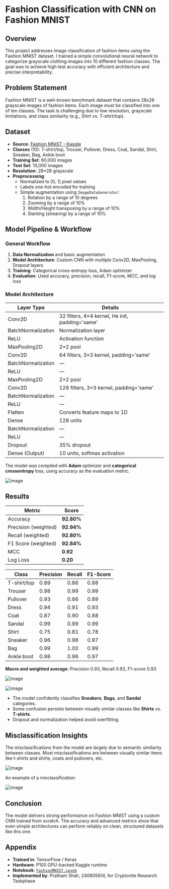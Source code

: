 # Fashion Classification with CNN on Fashion MNIST

## Overview
This project addresses image classification of fashion items using the Fashion MNIST dataset. I trained a simple convolutional neural network to categorize grayscale clothing images into 10 different fashion classes. The goal was to achieve high test accuracy with efficient architecture and precise interpretability.

## Problem Statement
Fashion MNIST is a well-known benchmark dataset that contains 28x28 grayscale images of fashion items. Each image must be classified into one of ten classes. The task is challenging due to low resolution, grayscale limitations, and class similarity (e.g., Shirt vs. T-shirt/top).

## Dataset
- **Source**: [Fashion MNIST - Kaggle](https://www.kaggle.com/datasets/zalando-research/fashionmnist)
- **Classes** (10): T-shirt/top, Trouser, Pullover, Dress, Coat, Sandal, Shirt, Sneaker, Bag, Ankle boot
- **Training Set**: 60,000 images
- **Test Set**: 10,000 images
- **Resolution**: 28×28 grayscale
- **Preprocessing**:
  - Normalized to [0, 1] pixel values
  - Labels one-hot encoded for training
  - Simple augmentation using `ImageDataGenerator`:
    1. Rotation by a range of 10 degrees
    2. Zooming by a range of 10%
    3. Width/Height transposing by a range of 10%
    4. Slanting (shearing) by a range of 10%

## Model Pipeline & Workflow

### General Workflow
1. **Data Normalization** and basic augmentation
2. **Model Architecture**: Custom CNN with multiple Conv2D, MaxPooling, Dropout layers
3. **Training**: Categorical cross-entropy loss, Adam optimizer
4. **Evaluation**: Used accuracy, precision, recall, F1-score, MCC, and log loss

### Model Architecture

| Layer Type        | Details                                                      |
|------------------|--------------------------------------------------------------|
| Conv2D           | 32 filters, 4×4 kernel, He init, padding='same'              |
| BatchNormalization | Normalization layer                                        |
| ReLU             | Activation function                                          |
| MaxPooling2D     | 2×2 pool                                                     |
| Conv2D           | 64 filters, 3×3 kernel, padding='same'                       |
| BatchNormalization | —                                                          |
| ReLU             | —                                                            |
| MaxPooling2D     | 2×2 pool                                                     |
| Conv2D           | 128 filters, 3×3 kernel, padding='same'                      |
| BatchNormalization | —                                                          |
| ReLU             | —                                                            |
| Flatten          | Converts feature maps to 1D                                  |
| Dense            | 128 units                                                    |
| BatchNormalization | —                                                          |
| ReLU             | —                                                            |
| Dropout          | 35% dropout                                                  |
| Dense (Output)   | 10 units, softmax activation                                 |

The model was compiled with **Adam** optimizer and **categorical crossentropy** loss, using accuracy as the  evaluation metric.

![image](https://github.com/user-attachments/assets/5251dd3f-a7f4-43d2-a44d-07a69dc7c58a)


## Results

| Metric                | Score     |
|------------------------|-----------|
| Accuracy               | **92.80%** |
| Precision (weighted)   | **92.94%** |
| Recall (weighted)      | **92.80%** |
| F1 Score (weighted)    | **92.84%** |
| MCC                    | **0.92**   |
| Log Loss               | **0.20**   |


| Class         | Precision | Recall | F1-Score | 
|---------------|-----------|--------|----------|
| T-shirt/top   | 0.89      | 0.86   | 0.88     |
| Trouser       | 0.98      | 0.99   | 0.99     |
| Pullover      | 0.93      | 0.86   | 0.89     |
| Dress         | 0.94      | 0.91   | 0.93     |
| Coat          | 0.87      | 0.90   | 0.88     | 
| Sandal        | 0.99      | 0.99   | 0.99     | 
| Shirt         | 0.75      | 0.81   | 0.78     |
| Sneaker       | 0.96      | 0.98   | 0.97     |
| Bag           | 0.99      | 1.00   | 0.99     |
| Ankle boot    | 0.98      | 0.96   | 0.97     | 

**Macro and weighted average**: Precision 0.93, Recall 0.93, F1-score 0.93

![image](https://github.com/user-attachments/assets/ab80a057-8269-44b2-814a-1f184a02aa45)

![image](https://github.com/user-attachments/assets/a43d716a-099c-40d8-9536-71547a33b30f)

- The model confidently classifies **Sneakers**, **Bags**, and **Sandal** categories.
- Some confusion persists between visually similar classes like **Shirts** vs. **T-shirts**.
- Dropout and normalization helped avoid overfitting.

## Misclassification Insights
The misclassifications from the model are largely due to semanitc similarity between classes.
Most misclassifications are between visually similar items like t-shirts and shirts, coats and pullovers, etc.

![image](https://github.com/user-attachments/assets/289c75e3-7e1b-4976-9df3-16384bde5852)

An example of a misclassification:

![image](https://github.com/user-attachments/assets/16d9bed4-43b1-4f0a-a001-9a51ca36c26e)


## Conclusion
The model delivers strong performance on Fashion MNIST using a custom CNN trained from scratch. The accuracy and advanced metrics show that even simple architectures can perform reliably on clean, structured datasets like this one.

## Appendix
- **Trained in**: TensorFlow / Keras  
- **Hardware**: P100 GPU-backed Kaggle runtime  
- **Notebook**: [`FashionMNIST.ipynb`](./FashionMNIST.ipynb)  
- **Implemented by**: Pratham Shah, 240905614, for Cryptonite Research Taskphase
